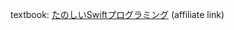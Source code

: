 textbook: [たのしいSwiftプログラミング](http://www.amazon.co.jp/gp/product/4861009499/ref=as_li_ss_tl?ie=UTF8&camp=247&creative=7399&creativeASIN=4861009499&linkCode=as2&tag=mctkg-22) (affiliate link)
